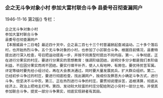 ### 企之无斗争对象小村  参加大富村联合斗争  县委号召彻查漏网户

1946-11-16
第2版()
专栏：

    企之无斗争对象小村
    参加大富村联合斗争
    县委号召彻查漏网户
    【本报威县十二日电】最近四十天中，企之县二百七十三个村普遍掀起查减运动。二十多个落后村，也开始热烈斗争。五个无斗争对象的小村，也参加了小区联合斗争。根据目前情况，县委特提出进行深入检查，号召把运动提高一步，并按不同类型村提出不同内容。第一、斗争彻底，正在进行分果实的村庄，要进行分果实的思想教育：强调阶级团结，说明分多分少都是我们本阶级利益，不应因分果实而闹不团结。要实行填平补齐，使人人有地种，有房住。要优待贫苦军属。评定等级时要先经小组讨论，再在大会表决通过。同时要大量发展民兵，扩大群众组织。第二、已经初步斗争过的村庄，要进行彻底检查，找出漏网户，按成份及罪恶大小确定斗争方式，进行斗争。但坚决不斗中农。第三、正在热烈进行斗争的村庄，要贯彻说理诉苦，追根清算，彻底从经济上、政治上把地主打垮。第四、发动较大较富的村庄分配给附近小穷村一部分土地，并使其参加联合斗争，提奖一部分斗争果实，彻底实现耕者有其田。
